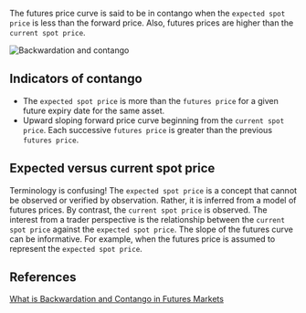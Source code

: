 The futures price curve is said to be in contango when the `expected spot price` is less than the forward price. Also, futures prices are higher than the `current spot price`.

![Backwardation and contango](Backwardation%20and%20contango.png)
## Indicators of contango
- The `expected spot price` is more than the `futures price` for a given future expiry date for the same asset. 
- Upward sloping forward price curve beginning from the `current spot price`. Each successive `futures price` is greater than the previous `futures price`.

## Expected versus current spot price
Terminology is confusing! The `expected spot price` is a concept that cannot be observed or verified by observation. Rather, it is inferred from a model of futures prices. By contrast, the `current spot price` is observed. The interest from a trader perspective is the relationship between the `current spot price` against the `expected spot price`. The slope of the futures curve can be informative. For example, when the futures price is assumed to represent the `expected spot price`.


## References
[What is Backwardation and Contango in Futures Markets](What%20is%20Backwardation%20and%20Contango%20in%20Futures%20Markets.md)

